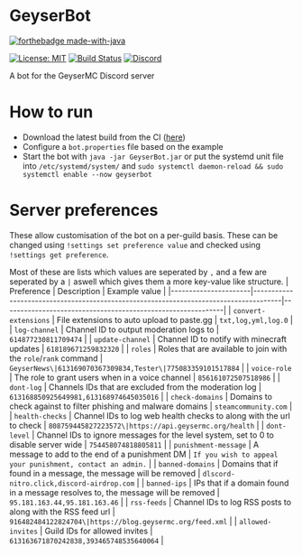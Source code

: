 # GeyserBot
[![forthebadge made-with-java](https://forthebadge.com/images/badges/made-with-java.svg)](https://java.com/)

[![License: MIT](https://img.shields.io/badge/license-MIT-blue.svg)](LICENSE)
[![Build Status](https://ci.opencollab.dev/job/GeyserMC/job/GeyserDiscordBot/job/master/badge/icon)](https://ci.opencollab.dev/job/GeyserMC/job/GeyserDiscordBot/job/master/)
[![Discord](https://img.shields.io/discord/613163671870242838.svg?color=%237289da&label=discord)](http://discord.geysermc.org/)

A bot for the GeyserMC Discord server

# How to run
- Download the latest build from the CI ([here](https://ci.opencollab.dev/job/GeyserMC/job/GeyserDiscordBot/job/master/lastSuccessfulBuild/artifact/target/GeyserBot.jar))
- Configure a `bot.properties` file based on the example
- Start the bot with `java -jar GeyserBot.jar` or put the systemd unit file into `/etc/systemd/system/` and `sudo systemctl daemon-reload && sudo systemctl enable --now geyserbot`

# Server preferences
These allow customisation of the bot on a per-guild basis. These can be changed using `!settings set preference value` and checked using `!settings get preference`.

Most of these are lists which values are seperated by `,` and a few are seperated by a `|` aswell which gives them a more key-value like structure.
| Preference           | Description                                                                          | Example value                                               |
|----------------------|--------------------------------------------------------------------------------------|-------------------------------------------------------------|
| `convert-extensions` | File extensions to auto upload to paste.gg                                           | `txt,log,yml,log.0`                                         |
| `log-channel`        | Channel ID to output moderation logs to                                              | `614877230811709474`                                        |
| `update-channel`     | Channel ID to notify with minecraft updates                                          | `618189671259832320`                                        |
| `roles`              | Roles that are available to join with the `role`/`rank` command                      | `GeyserNews\|613169070367309834,Tester\|775083359101517884` |
| `voice-role`         | The role to grant users when in a voice channel                                      | `856161072507518986`                                        |
| `dont-log`           | Channels IDs that are excluded from the moderation log                               | `613168850925649981,613168974645035016`                     |
| `check-domains`      | Domains to check against to filter phishing and malware domains                      | `steamcommunity.com`                                        |
| `health-checks`      | Channel IDs to log web health checks to along with the url to check                  | `808759445827223572\|https://api.geysermc.org/health`       |
| `dont-level`         | Channel IDs to ignore messages for the level system, set to 0 to disable server wide | `754458074818805811`                                        |
| `punishment-message` | A message to add to the end of a punishment DM                                       | `If you wish to appeal your punishment, contact an admin.`  |
| `banned-domains`     | Domains that if found in a message, the message will be removed                      | `dlscord-nitro.click,discord-airdrop.com`                   |
| `banned-ips`         | IPs that if a domain found in a message resolves to, the message will be removed     | `95.181.163.44,95.181.163.46`                               |
| `rss-feeds`          | Channel IDs to log RSS posts to along with the RSS feed url                          | `916482484122824704\|https://blog.geysermc.org/feed.xml`    |
| `allowed-invites`    | Guild IDs for allowed invites                                                        | `613163671870242838,393465748535640064`                     |
